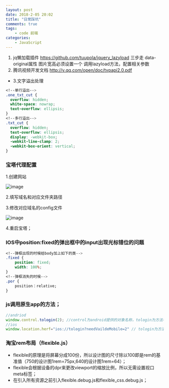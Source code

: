```yaml
---
layout: post
date: 2018-2-05 20:02
title: "日常踩坑"
comments: true
tags: 
	- code 前端
categories:
	- JavaScript
---
```

1. jq懒加载插件  https://github.com/tuupola/jquery_lazyload 
 三步走 data-original属性 图片宽高必须设置一个 调用lazyload方法，配置相关参数
2. 腾讯视频开发文档 http://v.qq.com/open/doc/tvpapi2.0.pdf
+ 3.文字溢出处理
```css
<!--单行溢出-->
.one_txt_cut {
  overflow: hidden;
  white-space: nowrap;
  text-overflow: ellipsis;
}
<!--多行溢出-->
.txt_cut {
  overflow: hidden;
  text-overflow: ellipsis;
  display: -webkit-box;
  -webkit-line-clamp: 2;
  -webkit-box-orient: vertical;
}
```
### 宝塔代理配置
1.创建网站

![image](/assets/img/js/bt-1.png)

2.填写域名和对应文件夹路径

3.修改对应域名的config文件

![image](/assets/img/js/bt-3.png)

4.重启宝塔；

### IOS中position:fixed的弹出框中的input出现光标错位的问题
```css
<!--弹框出现的时候给body加上如下的类-->
.fixed {
    position: fixed;
    width: 100%;
}
<!--弹框消失的时候-->
.por {
    position：relative;
}
```
### js调用原生app的方法；
```js
//andriod
window.control.tologin(2); //control为android提供的对象名称，tologin为方法名，2为参数；
//ios
window.location.herf="ios://tologin?needVaildeMobile=2" // tologin为方法名，needVaildeMobile为参数名，2为参数值;
```
### 淘宝rem布局（flexible.js）
+ flexible的原理是将屏幕分成100份，所以设计图的尺寸除以100即是rem的基准值（750的设计图1rem=75px,640的设计图1rem=64）；
+ flexible会根据设备的dpr来更改viewport的缩放比例，所以无需设置视口meta标签；
+ 在引入所有资源之前引入flexible.debug.js和flexible_css.debug.js；




